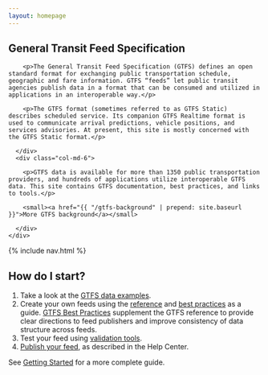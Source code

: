 ```yaml
---
layout: homepage
---
```

<section id="gtfs-overview" class="jumbotron">
  <div class="container">
    <div class="row">
      <div class="col-xs-12">
        <h1>General Transit Feed Specification</h1>
      </div>
      <div class="col-md-6">

        <p>The General Transit Feed Specification (GTFS) defines an open standard format for exchanging public transportation schedule, geographic and fare information. GTFS “feeds” let public transit agencies publish data in a format that can be consumed and utilized in applications in an interoperable way.</p>

        <p>The GTFS format (sometimes referred to as GTFS Static) describes scheduled service. Its companion GTFS Realtime format is used to communicate arrival predictions, vehicle positions, and services advisories. At present, this site is mostly concerned with the GTFS Static format.</p>

      </div>
      <div class="col-md-6">

        <p>GTFS data is available for more than 1350 public transportation providers, and hundreds of applications utilize interoperable GTFS data. This site contains GTFS documentation, best practices, and links to tools.</p>

        <small><a href="{{ "/gtfs-background" | prepend: site.baseurl }}">More GTFS background</a></small>

      </div>
    </div>
  </div>
</section>

{% include nav.html %}

<section id="how-do-i-start">
  <div class="container">
    <div class="col-xs-12 col-lg-6">
      <h2>How do I start?</h2>
      <ol>
        <li>Take a look at the <a href="{{ "/examples" | prepend: site.baseurl }}">GTFS data examples</a>.</li>
        <li>Create your own feeds using the <a href="{{ "/reference" | prepend: site.baseurl }}">reference</a> and <a href="{{ "/best-practices" | prepend: site.baseurl }}">best practices</a> as a guide. <a href="{{ "/best-practices" | prepend: site.baseurl }}">GTFS Best Practices</a> supplement the GTFS reference to provide clear directions to feed publishers and improve consistency of data structure across feeds.</li>
        <li>Test your feed using <a href="{{ "/testing" | prepend: site.baseurl }}">validation tools</a>.</li>
        <li><a href="{{ "/getting-started/#making-a-transit-feed-publicly-available" | prepend: site.baseurl }}">Publish your feed</a>, as described in the Help Center.</li>
      </ol>
      <p>See <a href="{{ "/getting-started" | prepend: site.baseurl }}">Getting Started</a> for a more complete guide.</p>
    </div>
  </div>
</section>
